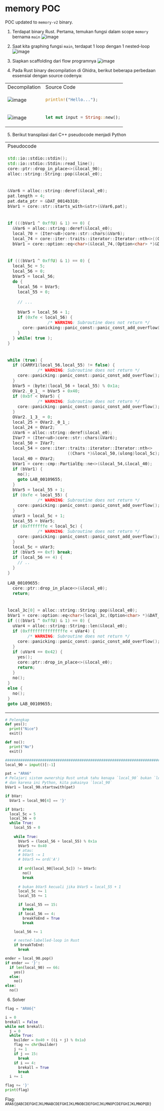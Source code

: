 # memory POC

POC updated to `memory-v2` binary.

1. Terdapat binary Rust. Pertama, temukan fungsi dalam scope `memory` bernama `main`
![image](https://github.com/user-attachments/assets/33d04b63-d27c-4f95-bf8d-25d699e8561b)

2. Saat kita graphing fungsi `main`, terdapat 1 loop dengan 1 nested-loop
![image](https://github.com/user-attachments/assets/5d6943c6-031f-425d-8f25-f82958ff3733)

3. Siapkan scaffolding dari flow programnya
![image](https://github.com/user-attachments/assets/57d5941b-a258-4e93-8a01-0d768cfeb964)

4. Pada Rust binary decompilation di Ghidra, berikut beberapa perbedaan essensial dengan source codenya:
<table>
  <tr>
    <td>Decompilation</td>
    <td>Source Code</td>
  </tr>
  <tr>
  <td>

![image](https://github.com/user-attachments/assets/fe4816d8-363c-4dc8-9fe5-31e6f9a945bc)

  </td>
  <td>

```rust
println!("Hello...");
```

  </td>
  </tr>
  <tr>
  <td>

![image](https://github.com/user-attachments/assets/42207ae6-a601-499b-a248-d9f0e57af65e)
    
  </td>
  <td>

```rust
let mut input = String::new();
```
    
  </td>
  </tr>
</table>

5. Berikut transpilasi dari C++ pseudocode menjadi Python
<table>
  <tr>
    <td>Pseudocode</td>
    <td>Python</td>
  </tr>
  <tr>
  <td>

```c++
std::io::stdio::stdin();
std::io::stdio::Stdin::read_line();
core::ptr::drop_in_place<>(&local_90);
alloc::string::String::pop(&local_e0);
```
      
  </td>
  <td>

```python
local_90 = input()[:-1]
```
    
  </td>
  </tr>
  <tr>
  <td>

```c++
&Var6 = alloc::string::deref(&local_e0);
pat.length = 4;
pat.data_ptr = &DAT_0014b310;
bVar1 = core::str::starts_with<&str>(&Var6,pat);
```
      
  </td>
  <td>

```python
pat = "ARA6"
# Pelajari sistem ownership Rust untuk tahu kenapa `local_90` bukan `local_e0`
# dan karena ini Python, kita pakainya `local_90`
bVar1 = local_90.startswith(pat)
```
    
  </td>
  </tr>
  <tr>
  <td>

```c++
if (((bVar1 ^ 0xffU) & 1) == 0) {
  &Var6 = alloc::string::deref(&local_e0);
  local_70 = (Iter<u8>)core::str::chars(&Var6);
  local_74 = core::iter::traits::iterator::Iterator::nth<>((Chars *)&local_70,4);
  bVar1 = core::option::eq<char>(&local_74,(Option<char> *)&DAT_0014b314);
```
      
  </td>
  <td>

```python
if bVar:
  bVar1 = local_90[4] == '}'
```
    
  </td>
  </tr>
  <tr>
  <td>

```c++
if (((bVar1 ^ 0xffU) & 1) == 0) {
  local_5c = 5;
  local_56 = 0;
  bVar5 = local_56;
  do {
    local_56 = bVar5;
    local_55 = 0;

    // ...

    bVar5 = local_56 + 1;
    if (0xfe < local_56) {
                /* WARNING: Subroutine does not return */
      core::panicking::panic_const::panic_const_add_overflow();
    }
  } while( true );
}
```
      
  </td>
  <td>

```python
if bVar1:
  local_5c = 5
  local_56 = 0
  while True:
    local_55 = 0
    # ...
    local_56 += 1

    # nested-labelled-loop in Rust
    if breakToEnd:
      break
```
    
  </td>
  </tr>
  <tr>
  <td>

```c++
while (true) {
  if (CARRY1(local_56,local_55) != false) {
            /* WARNING: Subroutine does not return */
    core::panicking::panic_const::panic_const_add_overflow();
  }
  bVar5 = (byte)(local_56 + local_55) % 0x1a;
  OVar2._0_1_ = bVar5 + 0x40;
  if (0xbf < bVar5) {
            /* WARNING: Subroutine does not return */
    core::panicking::panic_const::panic_const_add_overflow();
  }
  OVar2._1_3_ = 0;
  local_25 = OVar2._0_1_;
  local_24 = OVar2;
  &Var6 = alloc::string::deref(&local_e0);
  IVar7 = (Iter<u8>)core::str::chars(&Var6);
  local_50 = IVar7;
  local_54 = core::iter::traits::iterator::Iterator::nth<>
                        ((Chars *)&local_50,(ulong)local_5c);
  local_40 = OVar2;
  bVar1 = core::cmp::PartialEq::ne<>(&local_54,&local_40);
  if (bVar1) {
    no();
    goto LAB_00109655;
  }
  bVar5 = local_55 + 1;
  if (0xfe < local_55) {
            /* WARNING: Subroutine does not return */
    core::panicking::panic_const::panic_const_add_overflow();
  }
  uVar3 = local_5c + 1;
  local_55 = bVar5;
  if (0xfffffffe < local_5c) {
            /* WARNING: Subroutine does not return */
    core::panicking::panic_const::panic_const_add_overflow();
  }
  local_5c = uVar3;
  if (bVar5 == 0xf) break;
  if (local_56 == 4) {
    // ..
  }
}

LAB_00109655:
  core::ptr::drop_in_place<>(&local_e0);
  return;
```
      
  </td>
  <td>

```python
while True:
  bVar5 = (local_56 + local_55) % 0x1a
  bVar5 += 0x40
  # atau:
  # bVar5 -= 1
  # bVar5 += ord('A')
  
  if ord(local_90[local_5c]) != bVar5:
    no()
    break
  
  # bukan bVar5 kecuali jika bVar5 = local_55 + 1
  local_5c += 1
  local_55 += 1

  if local_55 == 15:
    break
  if local_56 == 4:
    breakToEnd = True
    break
```
    
  </td>
  </tr>
  <tr>
  <td>

```c++
local_3c[0] = alloc::string::String::pop(&local_e0);
bVar1 = core::option::eq<char>(local_3c,(Option<char> *)&DAT_0014b318);
if (((bVar1 ^ 0xffU) & 1) == 0) {
  uVar4 = alloc::string::String::len(&local_e0);
  if (0xfffffffffffffffe < uVar4) {
        /* WARNING: Subroutine does not return */
    core::panicking::panic_const::panic_const_add_overflow();
  }
  if (uVar4 == 0x42) {
    yes();
    core::ptr::drop_in_place<>(&local_e0);
    return;
  }
  no();
}
else {
  no();
}
goto LAB_00109655;
```
      
  </td>
  <td>

```python
ender = local_90.pop()
if ender == '}':
  if len(local_90) == 66:
    yes()
    exit()
  else:
    no()
else:
  no()
```
    
  </td>
  </tr>
</table>

```python
# Pelengkap
def yes():
  print("Nice")
  exit()

def no():
  print("No")
  exit()

######################################################################################
local_90 = input()[:-1]

pat = "ARA6"
# Pelajari sistem ownership Rust untuk tahu kenapa `local_90` bukan `local_e0`
# dan karena ini Python, kita pakainya `local_90`
bVar1 = local_90.startswith(pat)

if bVar:
  bVar1 = local_90[4] == '}'

if bVar1:
  local_5c = 5
  local_56 = 0
  while True:
    local_55 = 0
    
    while True:
      bVar5 = (local_56 + local_55) % 0x1a
      bVar5 += 0x40
      # atau:
      # bVar5 -= 1
      # bVar5 += ord('A')
      
      if ord(local_90[local_5c]) != bVar5:
        no()
        break
      
      # bukan bVar5 kecuali jika bVar5 = local_55 + 1
      local_5c += 1
      local_55 += 1

      if local_55 == 15:
        break
      if local_56 == 4:
        breakToEnd = True
        break

    local_56 += 1

    # nested-labelled-loop in Rust
    if breakToEnd:
      break

ender = local_90.pop()
if ender == '}':
  if len(local_90) == 66:
    yes()
  else:
    no()
else:
  no()
```

6. Solver
```python
flag = "ARA6{"

i = 0
brekall = False
while not brekall:
  j = 0
  while True:
    builder = 0x40 + ((i + j) % 0x1a)
    flag += chr(builder)
    j += 1
    if j == 15:
      break
    if i == 4:
      brekall = True
      break
  i += 1

flag += '}'
print(flag)
```

Flag: `ARA6{@ABCDEFGHIJKLMNABCDEFGHIJKLMNOBCDEFGHIJKLMNOPCDEFGHIJKLMNOPQD}`
